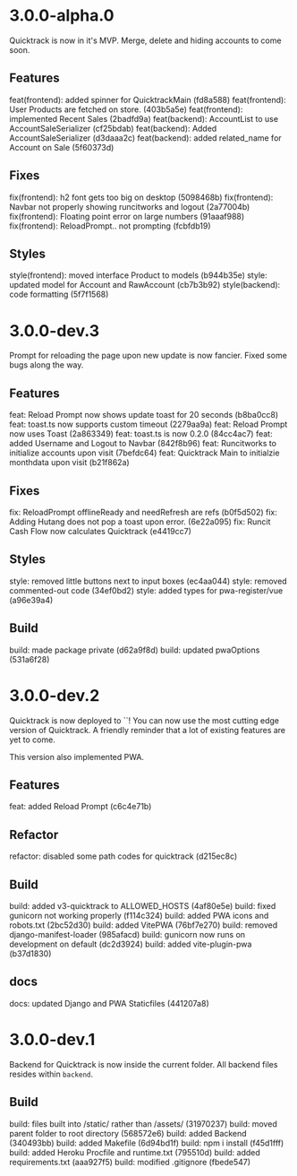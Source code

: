# 3.0.0-alpha.0

Quicktrack is now in it's MVP. Merge, delete and hiding accounts to come soon.

## Features
feat(frontend): added spinner for QuicktrackMain (fd8a588)
feat(frontend): User Products are fetched on store. (403b5a5e)
feat(frontend): implemented Recent Sales (2badfd9a)
feat(backend): AccountList to use AccountSaleSerializer (cf25bdab)
feat(backend): Added AccountSaleSerializer (d3daaa2c)
feat(backend): added related_name for Account on Sale (5f60373d)

## Fixes
fix(frontend): h2 font gets too big on desktop (5098468b)
fix(frontend): Navbar not properly showing runcitworks and logout (2a77004b)
fix(frontend): Floating point error on large numbers (91aaaf988)
fix(frontend): ReloadPrompt.. not prompting (fcbfdb19)

## Styles
style(frontend): moved interface Product to models (b944b35e)
style: updated model for Account and RawAccount (cb7b3b92)
style(backend): code formatting (5f7f1568)


# 3.0.0-dev.3

Prompt for reloading the page upon new update is now fancier. Fixed some bugs along the way.

## Features

feat: Reload Prompt now shows update toast for 20 seconds (b8ba0cc8)
feat: toast.ts now supports custom timeout (2279aa9a)
feat: Reload Prompt now uses Toast (2a863349)
feat: toast.ts is now 0.2.0 (84cc4ac7)
feat: added Username and Logout to Navbar (842f8b96)
feat: Runcitworks to initialize accounts upon visit (7befdc64)
feat: Quicktrack Main to initialzie monthdata upon visit (b21f862a)

## Fixes

fix: ReloadPrompt offlineReady and needRefresh are refs (b0f5d502)
fix: Adding Hutang does not pop a toast upon error. (6e22a095)
fix: Runcit Cash Flow now calculates Quicktrack (e4419cc7)

## Styles

style: removed little buttons next to input boxes (ec4aa044)
style: removed commented-out code (34ef0bd2)
style: added types for pwa-register/vue (a96e39a4)

## Build

build: made package private (d62a9f8d)
build: updated pwaOptions (531a6f28)

# 3.0.0-dev.2

Quicktrack is now deployed to ``! You can now use the most cutting edge version of Quicktrack.
A friendly reminder that a lot of existing features are yet to come.

This version also implemented PWA.

## Features

feat: added Reload Prompt (c6c4e71b)

## Refactor

refactor: disabled some path codes for quicktrack (d215ec8c)

## Build

build: added v3-quicktrack to ALLOWED_HOSTS (4af80e5e)
build: fixed gunicorn not working properly (f114c324)
build: added PWA icons and robots.txt (2bc52d30)
build: added VitePWA (76bf7e270)
build: removed django-manifest-loader (985afacd)
build: gunicorn now runs on development on default (dc2d3924)
build: added vite-plugin-pwa (b37d1830)

## docs

docs: updated Django and PWA Staticfiles (441207a8)


# 3.0.0-dev.1

Backend for Quicktrack is now inside the current folder. All backend files resides within `backend`.

## Build

build: files built into /static/ rather than /assets/ (31970237)
build: moved parent folder to root directory (568572e6)
build: added Backend (340493bb)
build: added Makefile (6d94bd1f)
build: npm i install (f45d1fff)
build: added Heroku Procfile and runtime.txt (795510d)
build: added requirements.txt (aaa927f5)
build: modified .gitignore (fbede547)